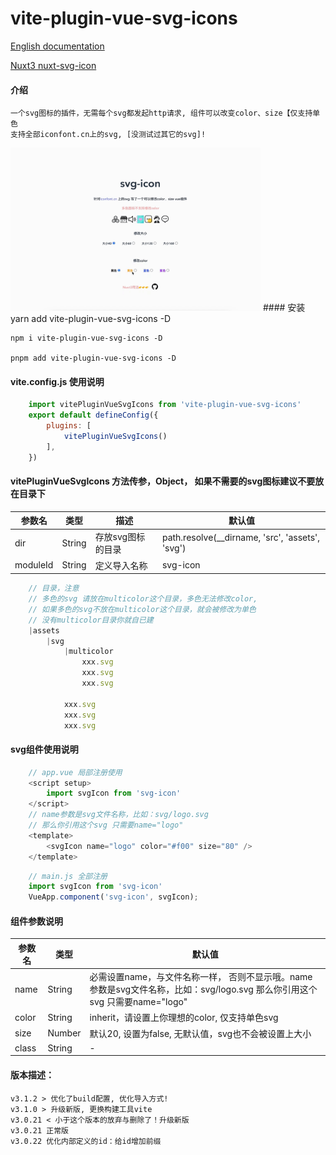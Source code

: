 # vite-plugin-vue-svg-icons
[English documentation](README.en.md) 

[Nuxt3 nuxt-svg-icon](https://github.com/335296558/nuxt-svg-icon)

#### 介绍
    一个svg图标的插件，无需每个svg都发起http请求, 组件可以改变color、size【仅支持单色
    支持全部iconfont.cn上的svg, [没测试过其它的svg]!
    

<img src="./demo/src/assets/demo_git_svgo.gif" width="400px">
#### 安装
    yarn add vite-plugin-vue-svg-icons -D

    npm i vite-plugin-vue-svg-icons -D

    pnpm add vite-plugin-vue-svg-icons -D

#### vite.config.js 使用说明
```js
    import vitePluginVueSvgIcons from 'vite-plugin-vue-svg-icons'
    export default defineConfig({
        plugins: [
            vitePluginVueSvgIcons()
        ],
    })
```
#### vitePluginVueSvgIcons 方法传参，Object， 如果不需要的svg图标建议不要放在目录下

| 参数名 | 类型 | 描述 | 默认值 |
| -------- | -------- | -------- | -------- |
|dir|String|存放svg图标的目录|path.resolve(__dirname, 'src', 'assets', 'svg')|
|moduleId|String|定义导入名称|svg-icon|
```js
    // 目录，注意
    // 多色的svg 请放在multicolor这个目录，多色无法修改color, 
    // 如果多色的svg不放在multicolor这个目录，就会被修改为单色
    // 没有multicolor目录你就自已建
    |assets
        |svg
            |multicolor
                xxx.svg
                xxx.svg
                xxx.svg

            xxx.svg
            xxx.svg
            xxx.svg
```
#### svg组件使用说明
```js
    // app.vue 局部注册使用
    <script setup>
        import svgIcon from 'svg-icon'
    </script>
    // name参数是svg文件名称，比如：svg/logo.svg
    // 那么你引用这个svg 只需要name="logo"
    <template>
        <svgIcon name="logo" color="#f00" size="80" />
    </template>
```

```js
    // main.js 全部注册
    import svgIcon from 'svg-icon'
    VueApp.component('svg-icon', svgIcon);
```

#### 组件参数说明
| 参数名 | 类型 | 默认值 |
| -------- | -------- | -------- |
|name|String|必需设置name，与文件名称一样， 否则不显示哦。name参数是svg文件名称，比如：svg/logo.svg 那么你引用这个svg 只需要name="logo"|
|color|String| inherit，请设置上你理想的color, 仅支持单色svg|
|size|Number|默认20, 设置为false, 无默认值，svg也不会被设置上大小|
|class|String| - |

<!-- [示列图像]() -->


#### 版本描述：
    v3.1.2 > 优化了build配置, 优化导入方式!
    v3.1.0 > 升级新版, 更换构建工具vite
    v3.0.21 < 小于这个版本的放弃与删除了！升级新版
    v3.0.21 正常版
    v3.0.22 优化内部定义的id：给id增加前缀